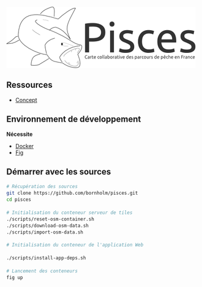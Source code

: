 ![](resources/images/pisces-logo.png)

## Ressources

 - [Concept](resources/concept.md)

## Environnement de développement

**Nécessite**

- [Docker](https://www.docker.com/)
- [Fig](http://www.fig.sh/)

## Démarrer avec les sources

```bash
# Récupération des sources
git clone https://github.com/bornholm/pisces.git
cd pisces

# Initialisation du conteneur serveur de tiles
./scripts/reset-osm-container.sh
./scripts/download-osm-data.sh
./scripts/import-osm-data.sh

# Initialisation du conteneur de l'application Web

./scripts/install-app-deps.sh

# Lancement des conteneurs
fig up
```

